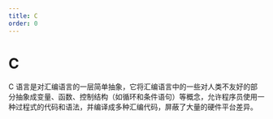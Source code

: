 ```yaml
---
title: C
order: 0
---
```


# C
C 语言是对汇编语言的一层简单抽象，它将汇编语言中的一些对人类不友好的部分抽象成变量、函数、控制结构（如循环和条件语句）等概念，允许程序员使用一种过程式的代码和语法，并编译成多种汇编代码，屏蔽了大量的硬件平台差异。
